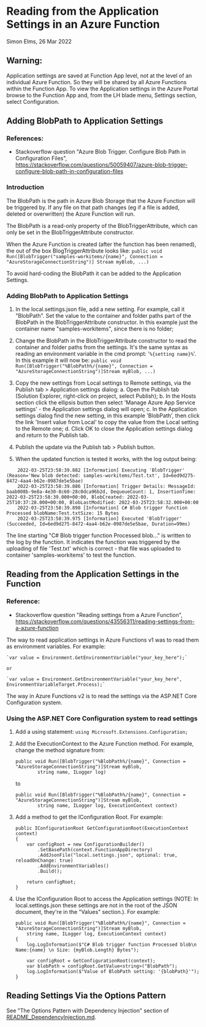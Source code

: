 Reading from the Application Settings in an Azure Function
==========================================================
Simon Elms, 26 Mar 2022

Warning: 
--------
Application settings are saved at Function App level, not at the level of an individual Azure Function.  So they will be shared by all Azure Functions within the Function App.  To view the Application settings in the Azure Portal browse to the Function App and, from the LH blade menu, Settings section, select Configuration.

Adding BlobPath to Application Settings
---------------------------------------
### References:
* Stackoverflow question "Azure Blob Trigger. Configure Blob Path in Configuration Files", https://stackoverflow.com/questions/50059407/azure-blob-trigger-configure-blob-path-in-configuration-files

### Introduction
The BlobPath is the path in Azure Blob Storage that the Azure Function will be triggered by.  If any file on that path changes (eg if a file is added, deleted or overwritten) the Azure Function will run.

The BlobPath is a read-only property of the BlobTriggerAttribute, which can only be set in the BlobTriggerAttribute constructor. 

When the Azure Function is created (after the function has been renamed), the out of the box BlogTriggerAttribute looks like:
`public void Run([BlobTrigger("samples-workitems/{name}", Connection = "AzureStorageConnectionString")] Stream myBlob, ...)`

To avoid hard-coding the BlobPath it can be added to the Application Settings.

### Adding BlobPath to Application Settings
1. In the local.settings.json file, add a new setting.  For example, call it "BlobPath".  Set the value to the container and folder paths part of the BlobPath in the BlobTriggerAttribute constructor.  In this example just the container name "samples-workitems", since there is no folder;

2. Change the BlobPath in the BlobTriggerAttribute constructor to read the container and folder paths from the settings.  It's the same syntax as reading an environment variable in the cmd prompt: '`%{setting name}%`'.  In this example it will now be:
	`public void Run([BlobTrigger("%BlobPath%/{name}", Connection = "AzureStorageConnectionString")]Stream myBlob, ...)`

3. Copy the new settings from Local settings to Remote settings, via the Publish tab > Application settings dialog:
	a. Open the Publish tab (Solution Explorer, right-click on project, select Publish);
	b. In the Hosts section click the ellipsis button then select 'Manage Azure App Service settings' - the Application settings dialog will open;
	c. In the Application settings dialog find the new setting, in this example 'BlobPath', then click the link 'Insert value from Local' to copy the value from the Local setting to the Remote one;
	d. Click OK to close the Application settings dialog and return to the Publish tab.

4. Publish the update via the Publish tab > Publish button.

5. When the updated function is tested it works, with the log output being:

```
	2022-03-25T23:58:39.882 [Information] Executing 'BlobTrigger' (Reason='New blob detected: samples-workitems/Test.txt', Id=6ed9d275-8472-4aa4-b62e-0987de5e5bae)
	2022-03-25T23:58:39.886 [Information] Trigger Details: MessageId: baab008b-9e8a-4e30-8c60-28c0dca96b2d, DequeueCount: 1, InsertionTime: 2022-03-25T23:58:39.000+00:00, BlobCreated: 2022-03-25T10:37:28.000+00:00, BlobLastModified: 2022-03-25T23:58:32.000+00:00
	2022-03-25T23:58:39.898 [Information] C# Blob trigger function Processed blobName:Test.txtSize: 15 Bytes
	2022-03-25T23:58:39.975 [Information] Executed 'BlobTrigger' (Succeeded, Id=6ed9d275-8472-4aa4-b62e-0987de5e5bae, Duration=99ms)
```

The line starting "C# Blob trigger function Processed blob..." is written to the log by the function.  It indicates the function was triggered by the uploading of file 'Test.txt' which is correct - that file was uploaded to container 'samples-workitems' to test the function.
	
Reading from the Application Settings in the Function
-----------------------------------------------------
### Reference:
* Stackoverflow question "Reading settings from a Azure Function", https://stackoverflow.com/questions/43556311/reading-settings-from-a-azure-function

The way to read application settings in Azure Functions v1 was to read them as environment variables.  For example:

	`var value = Environment.GetEnvironmentVariable("your_key_here");`

	or 

	`var value = Environment.GetEnvironmentVariable("your_key_here", EnvironmentVariableTarget.Process);`

The way in Azure Functions v2 is to read the settings via the ASP.NET Core Configuration system. 

### Using the ASP.NET Core Configuration system to read settings
1. Add a using statement: `using Microsoft.Extensions.Configuration;`

2. Add the ExecutionContext to the Azure Function method.  For example, change the method signature from:

	```
	public void Run([BlobTrigger("%BlobPath%/{name}", Connection = "AzureStorageConnectionString")]Stream myBlob, 
            string name, ILogger log)
	```

	to	

	```
	public void Run([BlobTrigger("%BlobPath%/{name}", Connection = "AzureStorageConnectionString")]Stream myBlob, 
            string name, ILogger log, ExecutionContext context)
	```

3. Add a method to get the IConfiguration Root.  For example:

	```
	public IConfigurationRoot GetConfigurationRoot(ExecutionContext context)
    {
        var configRoot = new ConfigurationBuilder()
            .SetBasePath(context.FunctionAppDirectory)
            .AddJsonFile("local.settings.json", optional: true, reloadOnChange: true)
            .AddEnvironmentVariables()
            .Build();

        return configRoot;
    }
	```

4. Use the IConfiguration Root to access the Application settings (NOTE: In local.settings.json these settings are not in the root of the JSON document, they're in the "Values" section.).  For example:

    ```
	public void Run([BlobTrigger("%BlobPath%/{name}", Connection = "AzureStorageConnectionString")]Stream myBlob, 
        string name, ILogger log, ExecutionContext context)
    {
        log.LogInformation($"C# Blob trigger function Processed blob\n Name:{name} \n Size: {myBlob.Length} Bytes");

        var configRoot = GetConfigurationRoot(context);
        var blobPath = configRoot.GetValue<string>("BlobPath");
        log.LogInformation($"Value of BlobPath setting: '{blobPath}'");
    }
	```

Reading Settings Via the Options Pattern
----------------------------------------
See "The Options Pattern with Dependency Injection" section of [README_DependencyInjection.md](/README_DependencyInjection.md).